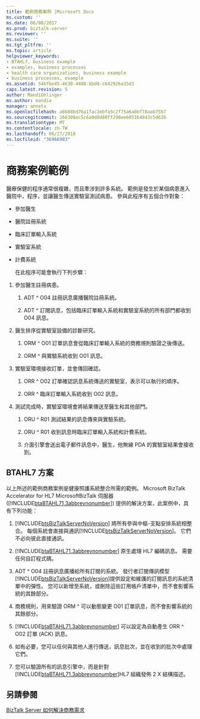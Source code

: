 ```yaml
---
title: 範例商務案例 |Microsoft Docs
ms.custom: ''
ms.date: 06/08/2017
ms.prod: biztalk-server
ms.reviewer: ''
ms.suite: ''
ms.tgt_pltfrm: ''
ms.topic: article
helpviewer_keywords:
- BTAHL7, business example
- examples, business processes
- health care organizations, business example
- business processes, example
ms.assetid: 54bfbe45-4638-4488-bbd8-c642926a35d3
caps.latest.revision: 5
author: MandiOhlinger
ms.author: mandia
manager: anneta
ms.openlocfilehash: a6b88bd76a1fac2ebfa5c2f75a6abbf78aab75b7
ms.sourcegitcommit: 266308ec5c6a9d8d80ff298ee6051b4843c5d626
ms.translationtype: MT
ms.contentlocale: zh-TW
ms.lasthandoff: 06/27/2018
ms.locfileid: "36966903"
---
```

# <a name="sample-business-scenario"></a>商務案例範例
醫療保健的程序通常很複雜，而且牽涉到許多系統。 範例是發生於某個病患進入醫院中，程序，並讓醫生傳送實驗室測試病患。 參與此程序有五個合作對象：  
  
- 參加醫生  
  
- 醫院註冊系統  
  
- 臨床訂單輸入系統  
  
- 實驗室系統  
  
- 計費系統  
  
  在此程序可能會執行下列步驟：  
  
1.  參加醫生註冊病患。  
  
    1.  ADT ^ O04 註冊訊息廣播醫院註冊系統。  
  
    2.  ADT ^ 訂閱訊息，包括臨床訂單輸入系統和實驗室系統的所有部門都收到 O04 訊息。  
  
2.  醫生排序從實驗室設備的診斷研究。  
  
    1.  ORM ^ O01 訂單訊息會從臨床訂單輸入系統的商務規則驗證之後傳送。  
  
    2.  ORM ^ 與實驗系統收到 O01 訊息。  
  
3.  實驗室環境接收訂單，並會傳回確認。  
  
    1.  ORR ^ O02 訂單確認訊息系統傳送的實驗室，表示可以執行的順序。  
  
    2.  ORR ^ 臨床訂單輸入系統收到 O02 訊息。  
  
4.  測試完成時，實驗室環境會將結果傳送至醫生和其他部門。  
  
    1.  ORU ^ R01 測試結果的訊息傳來與實驗系統。  
  
    2.  ORU ^ R01 收到訊息時臨床訂單輸入系統和計費系統。  
  
    3.  介面引擎會送出電子郵件訊息中，醫生，他無線 PDA 的實驗室結果會接收到。  
  
## <a name="the-btahl7-solution"></a>BTAHL7 方案  
 以上所述的範例商務案例是健康照護系統整合所需的範例。 Microsoft BizTalk Accelerator for HL7 MicrosoftBizTalk 伺服器 ([!INCLUDE[btaBTAHL71.3abbrevnonumber](../../includes/btabtahl71-3abbrevnonumber-md.md)]) 提供的解決方案，此案例中，具有下列功能：  
  
1. [!INCLUDE[btsBizTalkServerNoVersion](../../includes/btsbiztalkservernoversion-md.md)] 將所有參與中樞-支點安排系統相整合。 每個系統會直接與通訊[!INCLUDE[btsBizTalkServerNoVersion](../../includes/btsbiztalkservernoversion-md.md)]。 它們不必向彼此直接通訊。  
  
2. [!INCLUDE[btaBTAHL71.3abbrevnonumber](../../includes/btabtahl71-3abbrevnonumber-md.md)] 原生處理 HL7 編碼訊息。 需要任何自訂程式碼。  
  
3. ADT ^ O04 註冊訊息廣播給所有訂閱的系統。 發行者訂閱傳訊模型[!INCLUDE[btsBizTalkServerNoVersion](../../includes/btsbiztalkservernoversion-md.md)]提供設定和維護的訂閱訊息的系統清單中的彈性。 您可以新增至系統，或刪除這些訂用帳戶清單中，而不會影響系統的其餘部分。  
  
4. 商務規則，用來驗證 ORM ^ 可以動態變更 O01 訂單訊息，而不會影響系統的其餘部分。  
  
5. [!INCLUDE[btaBTAHL71.3abbrevnonumber](../../includes/btabtahl71-3abbrevnonumber-md.md)] 可以設定為自動產生 ORR ^ O02 訂單 (ACK) 訊息。  
  
6. 如有必要，您可以任何與其他人進行傳送，訊息批次，並在收到的批次中處理它們。  
  
7. 您可以驗證所有的訊息引擎中，而是針對[!INCLUDE[btaBTAHL71.3abbrevnonumber](../../includes/btabtahl71-3abbrevnonumber-md.md)]HL7 組織發佈 2 X 結構描述。  
  
## <a name="see-also"></a>另請參閱  
 [BizTalk Server 如何解決商務需求](../../adapters-and-accelerators/accelerator-hl7/how-biztalk-server-solves-the-business-need2.md)